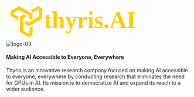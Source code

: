 <svg id="Layer_1" data-name="Layer 1" xmlns="http://www.w3.org/2000/svg" viewBox="0 0 1403.33 280.42"><defs><style>.cls-1,.cls-2{fill:#fecd00;}.cls-2{font-size:181px;font-family:IBMPlexMono-SemiBold, IBM Plex Mono;font-weight:600;}</style></defs><polygon class="cls-1" points="156.88 95.45 129.22 112.5 129.22 203.45 167.5 228.46 172.42 228.46 177.73 223.92 177.73 183.37 198.95 171.24 200.84 171.62 200.84 238.32 172.04 254.99 139.83 236.8 104.59 216.72 104.59 99.24 134.53 82.57 156.88 95.45"/><polygon class="cls-1" points="142.1 127.2 169.77 145.09 250.86 98.48 250.86 49.98 242.53 46.19 207.66 66.65 185.68 54.15 243.28 19.66 272.84 37.09 272.84 112.5 170.91 171.62 142.1 154.95 142.1 127.2"/><polygon class="cls-1" points="178.1 123.12 178.1 92.8 98.15 46.57 55.33 71.58 55.33 78.02 92.08 100.76 92.08 127.2 33.35 91.28 33.35 57.56 98.91 19.66 200.84 79.54 200.84 113.26 178.48 125.39 178.1 123.12"/><text class="cls-2" transform="translate(286.67 187.71)">thyris.AI</text></svg>
![logo-03](https://github.com/user-attachments/assets/503904b6-1f6c-4c8d-934a-255f459d053b)

#### Making AI Accessible to Everyone, Everywhere
Thyris is an innovative research company focused on making AI accessible to everyone, everywhere by conducting research that eliminates the need for GPUs in AI. Its mission is to democratize AI and expand its reach to a wider audience.
